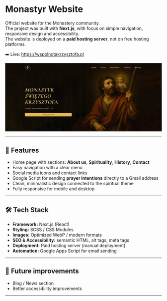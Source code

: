 # Monastyr Website

Official website for the Monastery community.  
The project was built with **Next.js**, with focus on simple navigation, responsive design and accessibility.  
The website is deployed on a **paid hosting server**, not on free hosting platforms.  

➡️ Live: https://wspolnotakrzysztofa.pl

[![Live](public\homepageview.png)](https://wspolnotakrzysztofa.pl)


---

## 🌟 Features

- Home page with sections: **About us**, **Spirituality**, **History**, **Contact**  
- Easy navigation with a clear menu  
- Social media icons and contact links  
- Google Script for sending **prayer intentions** directly to a Gmail address  
- Clean, minimalistic design connected to the spiritual theme  
- Fully responsive for mobile and desktop  

---

## 🛠 Tech Stack

- **Framework:** Next.js (React)  
- **Styling:** SCSS / CSS Modules  
- **Images:** Optimized WebP / modern formats  
- **SEO & Accessibility:** semantic HTML, alt tags, meta tags  
- **Deployment:** Paid hosting server (manual deployment)  
- **Automation:** Google Apps Script for email sending  

---

## 🔮 Future improvements

- Blog / News section
- Better accessibility improvements


---

